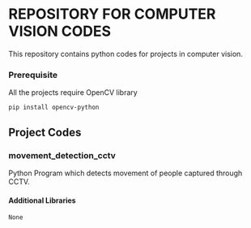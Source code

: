 # REPOSITORY FOR COMPUTER VISION CODES 
This repository contains python codes for projects in computer vision. 

### Prerequisite
All the projects require OpenCV library
```
pip install opencv-python
```
## Project Codes 
### movement_detection_cctv 
Python Program which detects movement of people captured through CCTV. 
#### Additional Libraries 
```
None
```
